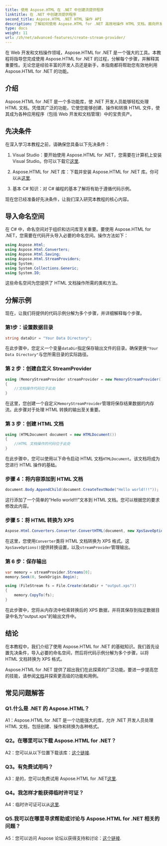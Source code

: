 ```yaml
---
title: 使用 Aspose.HTML 在 .NET 中创建流提供程序
linktitle: 在 .NET 中创建流提供程序
second_title: Aspose.HTML .NET HTML 操作 API
description: 了解如何使用 Aspose.HTML for .NET 高效地操作 HTML 文档。面向开发人员的分步教程。
type: docs
weight: 11
url: /zh/net/advanced-features/create-stream-provider/
---
```

在 Web 开发和文档操作领域，Aspose.HTML for .NET 是一个强大的工具。本教程将指导您完成使用 Aspose.HTML for .NET 的过程，分解每个步骤，并解释其重要性。无论您是经验丰富的开发人员还是新手，本指南都将帮助您有效地利用 Aspose.HTML for .NET 的功能。

## 介绍

Aspose.HTML for .NET 是一个多功能库，使 .NET 开发人员能够轻松处理 HTML 文档。凭借其广泛的功能，它使您能够创建、操作和转换 HTML 文件，使其成为各种应用程序（包括 Web 开发和文档管理）中的宝贵资产。

## 先决条件

在深入学习本教程之前，请确保您具备以下先决条件：

1. Visual Studio：要开始使用 Aspose.HTML for .NET，您需要在计算机上安装 Visual Studio。你可以下载它[这里](https://visualstudio.microsoft.com/).

2. Aspose.HTML for .NET 库：下载并安装 Aspose.HTML for .NET 库。你可以从[这里](https://releases.aspose.com/html/net/).

3. 基本 C# 知识：对 C# 编程的基本了解将有助于遵循代码示例。

现在您已经准备好先决条件，让我们深入研究本教程的核心内容。

## 导入命名空间

在 C# 中，命名空间对于组织和访问库至关重要。要使用 Aspose.HTML for .NET，您需要在代码开头导入必要的命名空间。操作方法如下：

```csharp
using Aspose.Html;
using Aspose.Html.Converters;
using Aspose.Html.Saving;
using Aspose.Html.StreamProviders;
using System;
using System.Collections.Generic;
using System.IO;
```

这些命名空间为您提供了 HTML 文档操作所需的类和方法。

## 分解示例

现在，让我们将提供的代码示例分解为多个步骤，并详细解释每个步骤。

### 第1步：设置数据目录

```csharp
string dataDir = "Your Data Directory";
```

在此步骤中，您定义一个变量`dataDir`指定保存输出文件的目录。确保更换`"Your Data Directory"`与您所需目录的实际路径。

### 第 2 步：创建自定义 StreamProvider

```csharp
using (MemoryStreamProvider streamProvider = new MemoryStreamProvider())
{
    //文档操作代码位于此处
}
```

在这里，您创建一个自定义`MemoryStreamProvider`管理将保存结果数据的内存流。此步骤对于处理 HTML 转换的输出至关重要。

### 第 3 步：创建 HTML 文档

```csharp
using (HTMLDocument document = new HTMLDocument())
{
    //HTML 文档操作的代码位于此处
}
```

在此步骤中，您可以使用以下命令启动 HTML 文档`HTMLDocument`。该文档将成为您进行 HTML 操作的基础。

### 步骤 4：将内容添加到 HTML 文档

```csharp
document.Body.AppendChild(document.CreateTextNode("Hello world!!!"));
```

这行添加了一个简单的“Hello world!!!”文本到 HTML 文档。您可以根据您的要求修改此内容。

### 步骤 5：将 HTML 转换为 XPS

```csharp
Aspose.Html.Converters.Converter.ConvertHTML(document, new XpsSaveOptions(), streamProvider);
```

在这里，您使用`Converter`类将 HTML 文档转换为 XPS 格式。这`XpsSaveOptions()`提供转换设置，以及`streamProvider`管理输出。

### 第 6 步：保存输出

```csharp
var memory = streamProvider.Streams[0];
memory.Seek(0, SeekOrigin.Begin);

using (FileStream fs = File.Create(dataDir + "output.xps"))
{
    memory.CopyTo(fs);
}
```

在此步骤中，您将从内存流中检索转换后的 XPS 数据，并将其保存到指定数据目录中名为“output.xps”的输出文件中。

## 结论

在本教程中，我们介绍了使用 Aspose.HTML for .NET 的基础知识。我们首先设置先决条件，导入必要的命名空间，然后将代码示例分解为多个步骤，以将 HTML 文档转换为 XPS 格式。

 Aspose.HTML for .NET 提供了超出我们在此探索的广泛功能。要进一步提高您的技能，请参阅[文档](https://reference.aspose.com/html/net/)并探索更高级的功能和用例。

## 常见问题解答

### Q1.什么是 .NET 的 Aspose.HTML？

A1：Aspose.HTML for .NET 是一个功能强大的库，允许 .NET 开发人员处理 HTML 文档，包括创建、操作和转换为各种格式。

### Q2。在哪里可以下载 Aspose.HTML for .NET？

A2：您可以从以下位置下载该库：[这个链接](https://releases.aspose.com/html/net/).

### Q3。有免费试用吗？

 A3：是的，您可以免费试用 Aspose.HTML for .NET[这里](https://releases.aspose.com/).

### Q4。我怎样才能获得临时许可证？

 A4：临时许可证可以从[这里](https://purchase.aspose.com/temporary-license/).

### Q5.我可以在哪里寻求帮助或讨论与 Aspose.HTML for .NET 相关的问题？

 A5：您可以访问 Aspose 论坛以获得支持和讨论：[这个链接](https://forum.aspose.com/).
